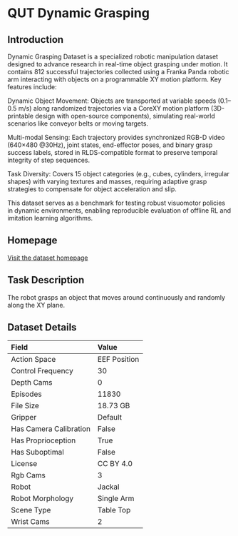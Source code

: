 # QUT Dynamic Grasping


## Introduction

Dynamic Grasping Dataset is a specialized robotic manipulation dataset designed to advance research in real-time object grasping under motion. It contains 812 successful trajectories collected using a Franka Panda robotic arm interacting with objects on a programmable XY motion platform. Key features include:

Dynamic Object Movement: Objects are transported at variable speeds (0.1–0.5 m/s) along randomized trajectories via a CoreXY motion platform (3D-printable design with open-source components), simulating real-world scenarios like conveyor belts or moving targets.

Multi-modal Sensing: Each trajectory provides synchronized RGB-D video (640×480 @30Hz), joint states, end-effector poses, and binary grasp success labels, stored in RLDS-compatible format to preserve temporal integrity of step sequences.

Task Diversity: Covers 15 object categories (e.g., cubes, cylinders, irregular shapes) with varying textures and masses, requiring adaptive grasp strategies to compensate for object acceleration and slip.

This dataset serves as a benchmark for testing robust visuomotor policies in dynamic environments, enabling reproducible evaluation of offline RL and imitation learning algorithms.



## Homepage

[Visit the dataset homepage](https://github.com/krishanrana/rlds_dataset_builder)


## Task Description

The robot grasps an object that moves around continuously and randomly along the XY plane.


## Dataset Details

| Field                            | Value                    |
|:---------------------------------|:-------------------------|
| Action Space                     | EEF Position           |
| Control Frequency                     | 30           |
| Depth Cams                     | 0           |
| Episodes                     | 11830           |
| File Size                     |  18.73 GB           |
| Gripper                     | Default           |
| Has Camera Calibration                     | False           |
| Has Proprioception                     | True           |
| Has Suboptimal                     | False           |
| License                     | CC BY 4.0           |
| Rgb Cams                     | 3           |
| Robot                     | Jackal           |
| Robot Morphology                     | Single Arm           |
| Scene Type                     | Table Top           |
| Wrist Cams                     | 2           |


